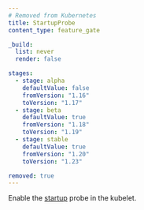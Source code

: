 ```yaml
---
# Removed from Kubernetes
title: StartupProbe
content_type: feature_gate

_build:
  list: never
  render: false

stages:
  - stage: alpha 
    defaultValue: false
    fromVersion: "1.16"
    toVersion: "1.17"
  - stage: beta 
    defaultValue: true
    fromVersion: "1.18"
    toVersion: "1.19"    
  - stage: stable
    defaultValue: true
    fromVersion: "1.20"
    toVersion: "1.23"    

removed: true
---
```

Enable the [startup](/docs/concepts/workloads/pods/pod-lifecycle/#when-should-you-use-a-startup-probe)
probe in the kubelet.
